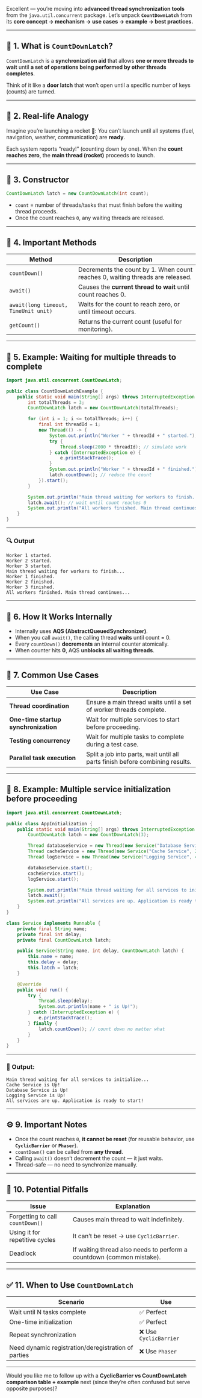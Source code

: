 Excellent — you’re moving into **advanced thread synchronization tools** from the `java.util.concurrent` package.
Let’s unpack **`CountDownLatch`** from its **core concept → mechanism → use cases → example → best practices.**

---

## 🧠 1. What is `CountDownLatch`?

`CountDownLatch` is a **synchronization aid** that allows **one or more threads to wait** until **a set of operations being performed by other threads completes**.

Think of it like a **door latch** that won’t open until a specific number of keys (counts) are turned.

---

## 🔹 2. Real-life Analogy

Imagine you’re launching a rocket 🚀:
You can’t launch until all systems (fuel, navigation, weather, communication) are **ready**.

Each system reports “ready!” (counting down by one).
When the **count reaches zero**, the **main thread (rocket)** proceeds to launch.

---

## 🔹 3. Constructor

```java
CountDownLatch latch = new CountDownLatch(int count);
```

* `count` = number of threads/tasks that must finish before the waiting thread proceeds.
* Once the count reaches `0`, any waiting threads are released.

---

## 🔹 4. Important Methods

| Method                               | Description                                                                    |
| ------------------------------------ | ------------------------------------------------------------------------------ |
| `countDown()`                        | Decrements the count by 1. When count reaches 0, waiting threads are released. |
| `await()`                            | Causes the **current thread to wait** until count reaches 0.                   |
| `await(long timeout, TimeUnit unit)` | Waits for the count to reach zero, or until timeout occurs.                    |
| `getCount()`                         | Returns the current count (useful for monitoring).                             |

---

## 🔹 5. Example: Waiting for multiple threads to complete

```java
import java.util.concurrent.CountDownLatch;

public class CountDownLatchExample {
    public static void main(String[] args) throws InterruptedException {
        int totalThreads = 3;
        CountDownLatch latch = new CountDownLatch(totalThreads);

        for (int i = 1; i <= totalThreads; i++) {
            final int threadId = i;
            new Thread(() -> {
                System.out.println("Worker " + threadId + " started.");
                try {
                    Thread.sleep(2000 * threadId); // simulate work
                } catch (InterruptedException e) {
                    e.printStackTrace();
                }
                System.out.println("Worker " + threadId + " finished.");
                latch.countDown(); // reduce the count
            }).start();
        }

        System.out.println("Main thread waiting for workers to finish...");
        latch.await(); // wait until count reaches 0
        System.out.println("All workers finished. Main thread continues...");
    }
}
```

---

### 🔍 Output

```
Worker 1 started.
Worker 2 started.
Worker 3 started.
Main thread waiting for workers to finish...
Worker 1 finished.
Worker 2 finished.
Worker 3 finished.
All workers finished. Main thread continues...
```

---

## 🧩 6. How It Works Internally

* Internally uses **AQS (AbstractQueuedSynchronizer)**.
* When you call `await()`, the calling thread **waits** until count = 0.
* Every `countDown()` **decrements** an internal counter atomically.
* When counter hits **0**, AQS **unblocks all waiting threads**.

---

## 🔹 7. Common Use Cases

| Use Case                             | Description                                                                   |
| ------------------------------------ | ----------------------------------------------------------------------------- |
| **Thread coordination**              | Ensure a main thread waits until a set of worker threads complete.            |
| **One-time startup synchronization** | Wait for multiple services to start before proceeding.                        |
| **Testing concurrency**              | Wait for multiple tasks to complete during a test case.                       |
| **Parallel task execution**          | Split a job into parts, wait until all parts finish before combining results. |

---

## 🔹 8. Example: Multiple service initialization before proceeding

```java
import java.util.concurrent.CountDownLatch;

public class AppInitialization {
    public static void main(String[] args) throws InterruptedException {
        CountDownLatch latch = new CountDownLatch(3);

        Thread databaseService = new Thread(new Service("Database Service", 3000, latch));
        Thread cacheService = new Thread(new Service("Cache Service", 2000, latch));
        Thread logService = new Thread(new Service("Logging Service", 4000, latch));

        databaseService.start();
        cacheService.start();
        logService.start();

        System.out.println("Main thread waiting for all services to initialize...");
        latch.await();
        System.out.println("All services are up. Application is ready to start!");
    }
}

class Service implements Runnable {
    private final String name;
    private final int delay;
    private final CountDownLatch latch;

    public Service(String name, int delay, CountDownLatch latch) {
        this.name = name;
        this.delay = delay;
        this.latch = latch;
    }

    @Override
    public void run() {
        try {
            Thread.sleep(delay);
            System.out.println(name + " is Up!");
        } catch (InterruptedException e) {
            e.printStackTrace();
        } finally {
            latch.countDown(); // count down no matter what
        }
    }
}
```

---

### 🧾 Output:

```
Main thread waiting for all services to initialize...
Cache Service is Up!
Database Service is Up!
Logging Service is Up!
All services are up. Application is ready to start!
```

---

## ⚙️ 9. Important Notes

* Once the count reaches `0`, **it cannot be reset** (for reusable behavior, use **`CyclicBarrier`** or **`Phaser`**).
* `countDown()` can be called from **any thread**.
* Calling `await()` doesn’t decrement the count — it just waits.
* Thread-safe — no need to synchronize manually.

---

## 🚫 10. Potential Pitfalls

| Issue                            | Explanation                                                           |
| -------------------------------- | --------------------------------------------------------------------- |
| Forgetting to call `countDown()` | Causes main thread to wait indefinitely.                              |
| Using it for repetitive cycles   | It can’t be reset → use `CyclicBarrier`.                              |
| Deadlock                         | If waiting thread also needs to perform a countdown (common mistake). |

---

## ✅ 11. When to Use `CountDownLatch`

| Scenario                                            | Use                   |
| --------------------------------------------------- | --------------------- |
| Wait until N tasks complete                         | ✅ Perfect             |
| One-time initialization                             | ✅ Perfect             |
| Repeat synchronization                              | ❌ Use `CyclicBarrier` |
| Need dynamic registration/deregistration of parties | ❌ Use `Phaser`        |

---

Would you like me to follow up with a **CyclicBarrier vs CountDownLatch comparison table + example** next (since they’re often confused but serve opposite purposes)?
